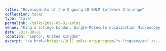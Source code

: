 ```yaml
---
title: "Developments of the Ongoing 3D SMLM Software Challenge"
collection: talks
type: "Talk"
permalink: /talks/2017-09-01-smlms
venue: "King's College London, Single-Molecule Localization Microscopy Symposium (SMLMS)"
date: 2017-09-01
location: "London, United Kingdom"
excerpt: "<a href="https://2017.smlms.org/program/"> Program</a>" <!--"[Program](https://2017.smlms.org/program/)"-->
---
```


